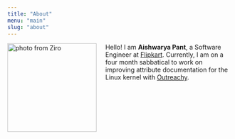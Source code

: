 ```yaml
---
title: "About"
menu: "main"
slug: "about"
---
```


<style>
.left {
   float: left;
   padding: 0 20px 20px 0;
}
ul{list-style-position:inside;}
</style>

<p>
<img src="/images/img2.jpeg" alt="photo from Ziro" style="width: 200px;" class="left"/>

Hello! I am <b>Aishwarya Pant</b>, a Software Engineer at <a href="https://flipkart.com">Flipkart</a>.
Currently, I am on a four month sabbatical to work on improving attribute
documentation for the Linux kernel with <a href="https://www.outreachy.org/alums/">Outreachy</a>.
</p>
